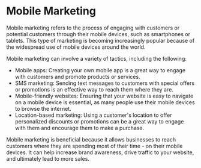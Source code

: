 # Mobile Marketing

Mobile marketing refers to the process of engaging with customers or potential customers through their mobile devices, such as smartphones or tablets. This type of marketing is becoming increasingly popular because of the widespread use of mobile devices around the world. 

Mobile marketing can involve a variety of tactics, including the following:

- Mobile apps: Creating your own mobile app is a great way to engage with customers and promote products or services.
- SMS marketing: Sending text messages to customers with special offers or promotions is an effective way to reach them where they are.
- Mobile-friendly websites: Ensuring that your website is easy to navigate on a mobile device is essential, as many people use their mobile devices to browse the internet.
- Location-based marketing: Using a customer's location to offer personalized discounts or promotions can be a great way to engage with them and encourage them to make a purchase.

Mobile marketing is beneficial because it allows businesses to reach customers where they are spending most of their time - on their mobile devices. It can help increase brand awareness, drive traffic to your website, and ultimately lead to more sales.
